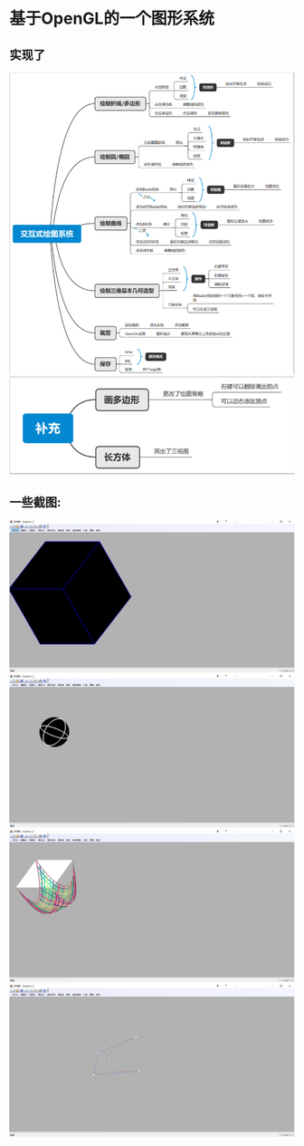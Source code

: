 # 基于OpenGL的一个图形系统

## 实现了
![](https://github.com/igoguojia/OpenGL_Graphics/blob/main/ScreenShots/sa.png)
![](https://github.com/igoguojia/OpenGL_Graphics/blob/main/ScreenShots/showall2.png)

## 一些截图:
![](https://github.com/igoguojia/OpenGL_Graphics/blob/main/ScreenShots/1.png)
![](https://github.com/igoguojia/OpenGL_Graphics/blob/main/ScreenShots/2.png)
![](https://github.com/igoguojia/OpenGL_Graphics/blob/main/ScreenShots/3.png)
![](https://github.com/igoguojia/OpenGL_Graphics/blob/main/ScreenShots/4.png)




